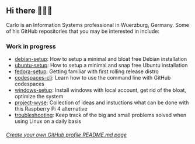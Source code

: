 ## Hi there 👋👋👋

Carlo is an Information Systems professional in Wuerzburg, Germany. Some of his GitHub repositories that you may be interested in include:

### Work in progress

- [debian-setup](https://github.com/dengdenglele/debian-setup): How to setup a minimal and bloat free Debian installation
- [ubuntu-setup](https://github.com/dengdenglele/ubuntu-setup): How to setup a minimal and snap free Ubuntu installation
- [fedora-setup](https://github.com/dengdenglele/fedora-setup): Getting familiar with first rolling release distro 
- [codespaces-cli](https://github.com/dengdenglele/codespaces-cli): Learn how to use the command line with GitHub codespaces
- [windows-setup](https://github.com/dengdenglele/windows-setup): Install windows with local account, get rid of the bloat, optimize the system
- [project-wyse](https://github.com/dengdenglele/project-wyse): Collection of ideas and instuctions what can be done with this Raspberry Pi 4 alternative
- [troubleshooting](https://github.com/dengdenglele/troubleshooting): Keep track of the big and small problems solved when using Linux on a daily basis


<!--
**dengdenglele/dengdenglele** is a ✨ _special_ ✨ repository because its `README.md` (this file) appears on your GitHub profile.

Here are some ideas to get you started:

- 🔭 I’m currently working on ...
- 🌱 I’m currently learning ...
- 👯 I’m looking to collaborate on ...
- 🤔 I’m looking for help with ...
- 💬 Ask me about ...
- 📫 How to reach me: ...
- 😄 Pronouns: ...
- ⚡ Fun fact: ...
-->


###### [Create your own GitHub profile README.md page](https://docs.github.com/en/account-and-profile/setting-up-and-managing-your-github-profile/customizing-your-profile/managing-your-profile-readme)
